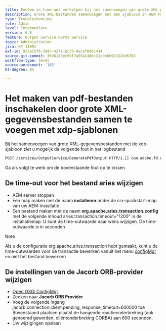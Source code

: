 ```yaml
---
title: Fouten in time-out verhelpen bij het samenvoegen van grote XML-gegevensbestanden met de XDP-sjabloon
description: Grote XML-bestanden samenvoegen met een sjabloon in AEM Forms
type: Troubleshooting
role: Admin
level: Intermediate
version: 6.5
feature: Output Service,Forms Service
topic: Administration
jira: KT-11091
exl-id: 933ec5f6-3e9c-4271-bc35-4ecaf6dbc434
source-git-commit: 30d6120ec99f7a95414dbc31c0cb002152bd6763
workflow-type: tm+mt
source-wordcount: '185'
ht-degree: 0%

---
```


# Het maken van pdf-bestanden inschakelen door grote XML-gegevensbestanden samen te voegen met xdp-sjablonen

Bij het samenvoegen van grote XML-gegevensbestanden met de xdp-sjabloon ziet u mogelijk de volgende fout in het logbestand

```txt
POST /services/OutputService/GeneratePdfOutput HTTP/1.1] com.adobe.fd.output.internal.exception.OutputServiceException AEM_OUT_001_003:Unexpected Exception: client timeout reached org.omg.CORBA.TIMEOUT: client timeout reached
```

Ga als volgt te werk om de bovenstaande fout op te lossen

## De time-out voor het bestand aries wijzigen

* AEM server stoppen
* Een map maken met de naam **installeren** onder de crx-quickstart-map van uw AEM-installatie
* Een bestand maken met de naam **org.apache.aries.transaction.config** met de volgende inhoud aries.transaction.timeout=&quot;1200&quot; in de installatiemap. U kunt de time-outwaarde naar wens wijzigen. De time-outwaarde is in seconden

>[!NOTE]
> Als u de configuratie org.apache.aries.transaction hebt gemaakt, kunt u de time-outwaarden voor de transactie bewerken vanuit het menu [configMgr](http://localhost:4502/system/console/configMgr) en niet het bestand bewerken


## De instellingen van de Jacorb ORB-provider wijzigen

* [Open OSGi ConfigMgr](http://localhost:4502/system/console/configMgr)
* Zoeken naar **Jacorb ORB Provider**
* Voeg de volgende ingang jacorb.connection.client.pending_response_timeout=600000 toe Bovenstaand plaatsen plaatst de hangende reactieonderbreking (ook genoemd geworden, cliëntonderbreking CORBA) aan 600 seconden.
* Uw wijzigingen opslaan
